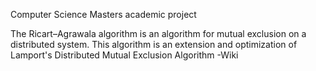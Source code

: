 Computer Science Masters academic project

The Ricart–Agrawala algorithm is an algorithm for mutual exclusion on a distributed system. This algorithm is an extension and optimization of Lamport's Distributed Mutual Exclusion Algorithm -Wiki
